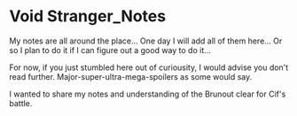 # Void Stranger_Notes
My notes are all around the place... One day I will add all of them here... Or so I plan to do it if I can figure out a good way to do it...

For now, if you just stumbled here out of curiousity, I would advise you don't read further. Major-super-ultra-mega-spoilers as some would say. 

I wanted to share my notes and understanding of the Brunout clear for Cif's battle. 
